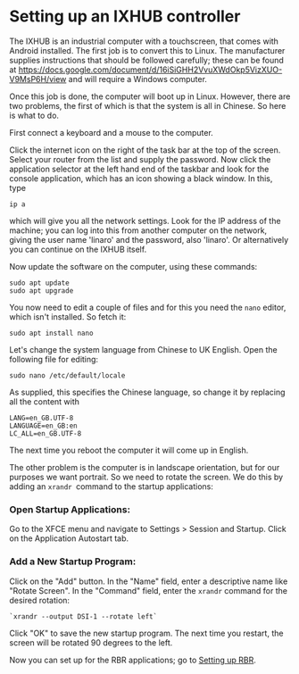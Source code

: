 # Setting up an IXHUB controller #

The IXHUB is an industrial computer with a touchscreen, that comes with Android installed. The first job is to convert this to Linux. The manufacturer supplies instructions that should be followed carefully; these can be found at https://docs.google.com/document/d/16iSiGHH2VvuXWdOkp5VizXUO-V9MsP6H/view and will require a Windows computer.

Once this job is done, the computer will boot up in Linux. However, there are two problems, the first of which is that the system is all in Chinese. So here is what to do.

First connect a keyboard and a mouse to the computer.

Click the internet icon on the right of the task bar at the top of the screen. Select your router from the list and supply the password. Now click the application selector at the left hand end of the taskbar and look for the console application, which has an icon showing a black window. In this, type

```
ip a
```

which will give you all the network settings. Look for the IP address of the machine; you can log into this from another computer on the network, giving the user name 'linaro' and the password, also 'linaro'. Or alternatively you can continue on the IXHUB itself.

Now update the software on the computer, using these commands:

```
sudo apt update
sudo apt upgrade
````

You now need to edit a couple of files and for this you need the `nano` editor, which isn't installed. So fetch it:

```
sudo apt install nano
```

Let's change the system language from Chinese to UK English. Open the following file for editing:

```
sudo nano /etc/default/locale
````

As supplied, this specifies the Chinese language, so change it by replacing all the content with

```
LANG=en_GB.UTF-8
LANGUAGE=en_GB:en
LC_ALL=en_GB.UTF-8
```

The next time you reboot the computer it will come up in English.

The other problem is the computer is in landscape orientation, but for our purposes we want portrait. So we need to rotate the screen. We do this by adding an `xrandr `command to the startup applications:

### Open Startup Applications: ###

Go to the XFCE menu and navigate to Settings > Session and Startup.
Click on the Application Autostart tab.

### Add a New Startup Program: ###

Click on the "Add" button.
In the "Name" field, enter a descriptive name like "Rotate Screen".
In the "Command" field, enter the `xrandr` command for the desired rotation:

```
`xrandr --output DSI-1 --rotate left`
```

Click "OK" to save the new startup program. The next time you restart, the screen will be rotated 90 degrees to the left.

Now you can set up for the RBR applications; go to [Setting up RBR](setupRBR.md).
